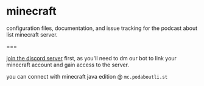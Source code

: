 # minecraft

configuration files, documentation, and issue tracking for the podcast about
list minecraft server.


===

[join the discord server][1] first, as you'll need to dm our bot to link your
minecraft account and gain access to the server.

you can connect with minecraft java edition @ `mc.podaboutli.st`



[1]: https://podaboutli.st/discord
